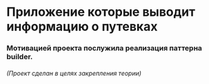 # Приложение которые выводит информацию о путевках
### Мотивацией проекта послужила реализация паттерна builder.  
###### (Проект сделан в целях закрепления теории)